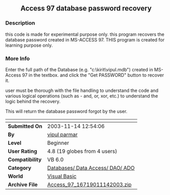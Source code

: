 ﻿<div align="center">

## Access 97 database password recovery


</div>

### Description

this code is made for experimental purpose only. this program recovers the database password created in MS-ACCESS 97. THIS program is created for learning purpose only.
 
### More Info
 
Enter the full path of the Database (e.g. "c:\kirit\vipul.mdb") created in MS-Access 97 in the textbox. and click the "Get PASSWORD" button to recover it.

user must be thorough with the file handling to understand the code and various logical operations (such as - and, or, xor, etc.) to understand the logic behind the recovery.

This will return the database password forgot by the user.


<span>             |<span>
---                |---
**Submitted On**   |2003-11-14 12:54:06
**By**             |[vipul parmar](https://github.com/Planet-Source-Code/PSCIndex/blob/master/ByAuthor/vipul-parmar.md)
**Level**          |Beginner
**User Rating**    |4.8 (19 globes from 4 users)
**Compatibility**  |VB 6\.0
**Category**       |[Databases/ Data Access/ DAO/ ADO](https://github.com/Planet-Source-Code/PSCIndex/blob/master/ByCategory/databases-data-access-dao-ado__1-6.md)
**World**          |[Visual Basic](https://github.com/Planet-Source-Code/PSCIndex/blob/master/ByWorld/visual-basic.md)
**Archive File**   |[Access\_97\_16719011142003\.zip](https://github.com/Planet-Source-Code/vipul-parmar-access-97-database-password-recovery__1-49901/archive/master.zip)








